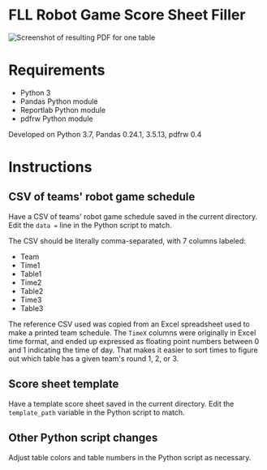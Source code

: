 # FLL Robot Game Score Sheet Filler

![Screenshot of resulting PDF for one table](after.png)

# Requirements

- Python 3
- Pandas Python module
- Reportlab Python module
- pdfrw Python module

Developed on Python 3.7, Pandas 0.24.1, 3.5.13, pdfrw 0.4

# Instructions

## CSV of teams' robot game schedule

Have a CSV of teams' robot game schedule saved in the current directory. Edit the `data =` line in the Python script to match.

The CSV should be literally comma-separated, with 7 columns labeled:

- Team
- Time1
- Table1
- Time2
- Table2
- Time3
- Table3

The reference CSV used was copied from an Excel spreadsheet used to make a printed team schedule.
The `TimeX` columns were originally in Excel time format, and ended up expressed as floating point numbers between 0 and 1 indicating the time of day.
That makes it easier to sort times to figure out which table has a given team's round 1, 2, or 3.

## Score sheet template

Have a template score sheet saved in the current directory. Edit the `template_path` variable in the Python script to match.

## Other Python script changes

Adjust table colors and table numbers in the Python script as necessary.
